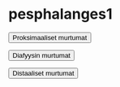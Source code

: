 # pesphalanges1

<button class="green-button" id="pesphalanges1_proksimaalinen">Proksimaaliset murtumat</button>

<button class="green-button" id="pesphalanges1_diafyysi">Diafyysin murtumat</button>

<button class="green-button" id="pesphalanges1_distaalinen">Distaaliset murtumat</button>

